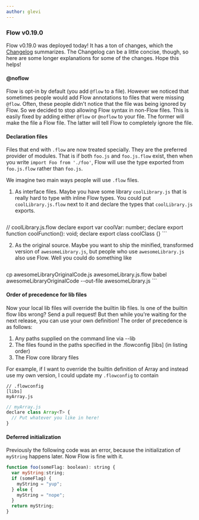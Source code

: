 ```yaml
---
author: glevi
---
```


### Flow v0.19.0

Flow v0.19.0 was deployed today! It has a ton of changes, which the [Changelog](https://github.com/facebook/flow/blob/master/Changelog.md#v0190) summarizes. The Changelog can be a little concise, though, so here are some longer explanations for some of the changes. Hope this helps!

#### **@noflow** ####

Flow is opt-in by default (you add `@flow` to a file). However we noticed that sometimes people would add Flow annotations to files that were missing `@flow`. Often, these people didn't notice that the file was being ignored by Flow. So we decided to stop allowing Flow syntax in non-Flow files. This is easily fixed by adding either `@flow` or `@noflow` to your file. The former will make the file a Flow file. The latter will tell Flow to completely ignore the file.

#### **Declaration files** ####

Files that end with `.flow` are now treated specially. They are the preferred provider of modules. That is if both `foo.js` and `foo.js.flow` exist, then when you write `import Foo from './foo'`, Flow will use the type exported from `foo.js.flow` rather than `foo.js`.

We imagine two main ways people will use `.flow` files.

<!--truncate-->

1. As interface files. Maybe you have some library `coolLibrary.js` that is really hard to type with inline Flow types. You could put `coolLibrary.js.flow` next to it and declare the types that `coolLibrary.js` exports. 

    ```JavaScript
// coolLibrary.js.flow
declare export var coolVar: number;
declare export function coolFunction(): void;
declare export class coolClass {}
    ```

2. As the original source. Maybe you want to ship the minified, transformed version of `awesomeLibrary.js`, but people who use `awesomeLibrary.js` also use Flow. Well you could do something like

    ```Bash
cp awesomeLibraryOriginalCode.js awesomeLibrary.js.flow
babel awesomeLibraryOriginalCode --out-file awesomeLibrary.js
    ```

#### **Order of precedence for lib files** ####

Now your local lib files will override the builtin lib files. Is one of the builtin flow libs wrong? Send a pull request! But then while you're waiting for the next release, you can use your own definition! The order of precedence is as follows:

1. Any paths supplied on the command line via --lib
2. The files found in the paths specified in the .flowconfig [libs] (in listing order)
3. The Flow core library files

For example, if I want to override the builtin definition of Array and instead use my own version, I could update my `.flowconfig` to contain

```
// .flowconfig
[libs]
myArray.js
```

```JavaScript
// myArray.js
declare class Array<T> {
  // Put whatever you like in here!
}
```
  
#### **Deferred initialization** ####
Previously the following code was an error, because the initialization of `myString` happens later. Now Flow is fine with it.

```JavaScript
function foo(someFlag: boolean): string {
  var myString:string;
  if (someFlag) {
    myString = "yup";
  } else {
    myString = "nope";
  }
  return myString;
}
```
